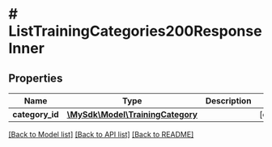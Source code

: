 # # ListTrainingCategories200ResponseInner

## Properties

Name | Type | Description | Notes
------------ | ------------- | ------------- | -------------
**category_id** | [**\MySdk\Model\TrainingCategory**](TrainingCategory.md) |  | [optional]

[[Back to Model list]](../../README.md#models) [[Back to API list]](../../README.md#endpoints) [[Back to README]](../../README.md)
